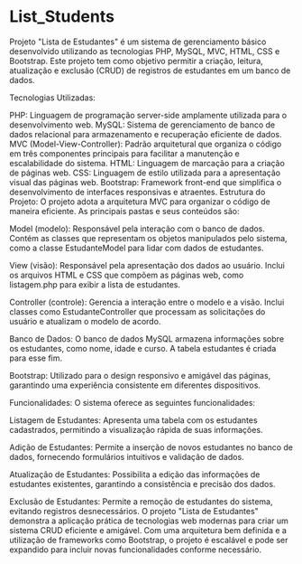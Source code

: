 # List_Students
Projeto "Lista de Estudantes" é um sistema de gerenciamento básico desenvolvido utilizando as tecnologias PHP, MySQL, MVC, HTML, CSS e Bootstrap. Este projeto tem como objetivo permitir a criação, leitura, atualização e exclusão (CRUD) de registros de estudantes em um banco de dados.

Tecnologias Utilizadas:

PHP: Linguagem de programação server-side amplamente utilizada para o desenvolvimento web.
MySQL: Sistema de gerenciamento de banco de dados relacional para armazenamento e recuperação eficiente de dados.
MVC (Model-View-Controller): Padrão arquitetural que organiza o código em três componentes principais para facilitar a manutenção e escalabilidade do sistema.
HTML: Linguagem de marcação para a criação de páginas web.
CSS: Linguagem de estilo utilizada para a apresentação visual das páginas web.
Bootstrap: Framework front-end que simplifica o desenvolvimento de interfaces responsivas e atraentes.
Estrutura do Projeto:
O projeto adota a arquitetura MVC para organizar o código de maneira eficiente. As principais pastas e seus conteúdos são:

Model (modelo): Responsável pela interação com o banco de dados. Contém as classes que representam os objetos manipulados pelo sistema, como a classe EstudanteModel para lidar com dados de estudantes.

View (visão): Responsável pela apresentação dos dados ao usuário. Inclui os arquivos HTML e CSS que compõem as páginas web, como listagem.php para exibir a lista de estudantes.

Controller (controle): Gerencia a interação entre o modelo e a visão. Inclui classes como EstudanteController que processam as solicitações do usuário e atualizam o modelo de acordo.

Banco de Dados: O banco de dados MySQL armazena informações sobre os estudantes, como nome, idade e curso. A tabela estudantes é criada para esse fim.

Bootstrap: Utilizado para o design responsivo e amigável das páginas, garantindo uma experiência consistente em diferentes dispositivos.

Funcionalidades:
O sistema oferece as seguintes funcionalidades:

Listagem de Estudantes: Apresenta uma tabela com os estudantes cadastrados, permitindo a visualização rápida de suas informações.

Adição de Estudantes: Permite a inserção de novos estudantes no banco de dados, fornecendo formulários intuitivos e validação de dados.

Atualização de Estudantes: Possibilita a edição das informações de estudantes existentes, garantindo a consistência e precisão dos dados.

Exclusão de Estudantes: Permite a remoção de estudantes do sistema, evitando registros desnecessários.
O projeto "Lista de Estudantes" demonstra a aplicação prática de tecnologias web modernas para criar um sistema CRUD eficiente e amigável. Com uma arquitetura bem definida e a utilização de frameworks como Bootstrap, o projeto é escalável e pode ser expandido para incluir novas funcionalidades conforme necessário.
